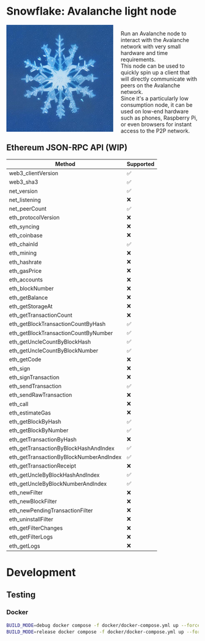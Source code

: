 # Snowflake: Avalanche light node

<div class="imageandtext" style="display: flex; height: 280px">
    <img src="./media/snowflake.png" height="280px" alt="snowflake">
    <p class="imageflexcontent" style="margin-left: 20px; vertical-align: middle">
        Run an Avalanche node to interact with the Avalanche network with very small hardware and time requirements.
        <br>This node can be used to quickly spin up a client that will directly communicate with peers on the Avalanche network.
        <br>Since it's a particularly low consumption node, it can be used on low-end hardware such as phones, Raspberry Pi,
        or even browsers for instant access to the P2P network.
    </p>
</div>

## Ethereum JSON-RPC API (WIP)

| Method                                  | Supported |
|-----------------------------------------|-----------|
| web3_clientVersion                      | ✅         |
| web3_sha3                               | ✅         |
| net_version                             | ✅         |
| net_listening                           | ❌         |
| net_peerCount                           | ✅         |
| eth_protocolVersion                     | ❌         |
| eth_syncing                             | ❌         |
| eth_coinbase                            | ❌         |
| eth_chainId                             | ✅         |
| eth_mining                              | ❌         |
| eth_hashrate                            | ❌         |
| eth_gasPrice                            | ❌         |
| eth_accounts                            | ❌         |
| eth_blockNumber                         | ❌         |
| eth_getBalance                          | ❌         |
| eth_getStorageAt                        | ❌         |
| eth_getTransactionCount                 | ❌         |
| eth_getBlockTransactionCountByHash      | ✅         |
| eth_getBlockTransactionCountByNumber    | ✅         |
| eth_getUncleCountByBlockHash            | ✅         |
| eth_getUncleCountByBlockNumber          | ✅         |
| eth_getCode                             | ❌         |
| eth_sign                                | ❌         |
| eth_signTransaction                     | ❌         |
| eth_sendTransaction                     | ✅         |
| eth_sendRawTransaction                  | ❌         |
| eth_call                                | ❌         |
| eth_estimateGas                         | ❌         |
| eth_getBlockByHash                      | ✅         |
| eth_getBlockByNumber                    | ✅         |
| eth_getTransactionByHash                | ❌         |
| eth_getTransactionByBlockHashAndIndex   | ✅         |
| eth_getTransactionByBlockNumberAndIndex | ✅         |
| eth_getTransactionReceipt               | ❌         |
| eth_getUncleByBlockHashAndIndex         | ✅         |
| eth_getUncleByBlockNumberAndIndex       | ✅         |
| eth_newFilter                           | ❌         |
| eth_newBlockFilter                      | ❌         |
| eth_newPendingTransactionFilter         | ❌         |
| eth_uninstallFilter                     | ❌         |
| eth_getFilterChanges                    | ❌         |
| eth_getFilterLogs                       | ❌         |
| eth_getLogs                             | ❌         |

# Development
## Testing
### Docker
```sh
BUILD_MODE=debug docker compose -f docker/docker-compose.yml up --force-recreate --build
BUILD_MODE=release docker compose -f docker/docker-compose.yml up --force-recreate --build
```